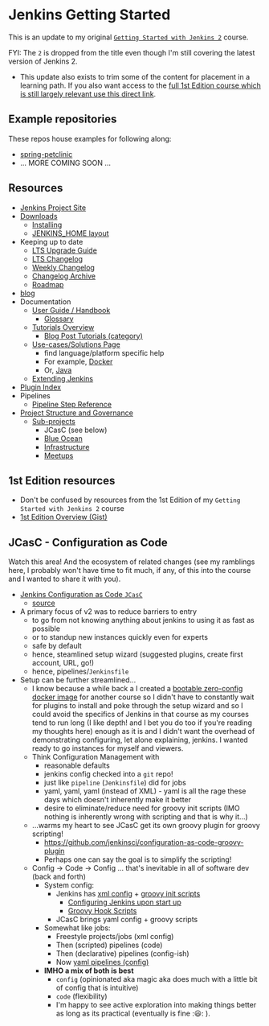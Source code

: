 # Jenkins Getting Started

This is an update to my original [`Getting Started with Jenkins 2`](https://www.pluralsight.com/courses/jenkins-2-getting-started) course.

FYI: The `2` is dropped from the title even though I'm still covering the latest version of Jenkins 2.
- This update also exists to trim some of the content for placement in a learning path. If you also want access to the [full 1st Edition course which is still largely relevant use this direct link](https://www.pluralsight.com/courses/jenkins-2-getting-started).

## Example repositories

These repos house examples for following along:
- [spring-petclinic](./README.spring-petclinic.md)
- ... MORE COMING SOON ...

## Resources

- [Jenkins Project Site](https://www.jenkins.io/)
- [Downloads](https://www.jenkins.io/download)
  - [Installing](https://www.jenkins.io/doc/book/installing/)
  - [JENKINS_HOME layout](https://wiki.jenkins.io/display/jenkins/administering+jenkins)
- Keeping up to date
  - [LTS Upgrade Guide](https://www.jenkins.io/doc/upgrade-guide/)
  - [LTS Changelog](https://www.jenkins.io/changelog-stable)
  - [Weekly Changelog](https://www.jenkins.io/changelog)
  - [Changelog Archive](https://www.jenkins.io/changelog-old)
  - [Roadmap](https://www.jenkins.io/projects/roadmap)
- [blog](https://www.jenkins.io/node/)
- Documentation
  - [User Guide / Handbook](https://www.jenkins.io/doc/)
    - [Glossary](https://www.jenkins.io/doc/book/glossary/)
  - [Tutorials Overview](https://www.jenkins.io/doc/tutorials)
    - [Blog Post Tutorials (category)](https://www.jenkins.io/node/tags/tutorial/)
  - [Use-cases/Solutions Page](https://www.jenkins.io/solutions/)
    - find language/platform specific help
    - For example, [Docker](https://www.jenkins.io/solutions/docker/)
    - Or, [Java](https://www.jenkins.io/solutions/java/)
  - [Extending Jenkins](https://www.jenkins.io/doc/developer/)
- [Plugin Index](https://plugins.jenkins.io/)
- Pipelines
  - [Pipeline Step Reference](https://www.jenkins.io/doc/pipeline/steps)
- [Project Structure and Governance](https://www.jenkins.io/project)
  - [Sub-projects](https://www.jenkins.io/projects/)
    - JCasC (see below)
    - [Blue Ocean](https://www.jenkins.io/projects/blueocean/)
    - [Infrastructure](https://www.jenkins.io/projects/infrastructure/)
    - [Meetups](https://www.jenkins.io/projects/jam/)

## 1st Edition resources

- Don't be confused by resources from the 1st Edition of my `Getting Started with Jenkins 2` course
- [1st Edition Overview (Gist)](https://git.io/vKSVZ)

## JCasC - Configuration as Code

Watch this area! And the ecosystem of related changes (see my ramblings here, I probably won't have time to fit much, if any, of this into the course and I wanted to share it with you).

- [Jenkins Configuration as Code `JCasC`](https://www.jenkins.io/projects/jcasc/)
  - [source](https://github.com/jenkinsci/configuration-as-code-plugin/blob/master/README.md)
- A primary focus of v2 was to reduce barriers to entry
  - to go from not knowing anything about jenkins to using it as fast as possible
  - or to standup new instances quickly even for experts
  - safe by default
  - hence, steamlined setup wizard (suggested plugins, create first account, URL, go!)
  - hence, pipelines/`Jenkinsfile`
- Setup can be further streamlined...
  - I know because a while back a I created a [bootable zero-config docker image](https://hub.docker.com/r/weshigbee/jenkins-bootstrapped) for another course so I didn't have to constantly wait for plugins to install and poke through the setup wizard and so I could avoid the specifics of Jenkins in that course as my courses tend to run long (I like depth! and I bet you do too if you're reading my thoughts here) enough as it is and I didn't want the overhead of demonstrating configuring, let alone explaining, jenkins. I wanted ready to go instances for myself and viewers.
  - Think Configuration Management with
    - reasonable defaults
    - jenkins config checked into a `git` repo!
    - just like `pipeline` (`Jenkinsfile`) did for jobs
    - yaml, yaml, yaml (instead of XML) - yaml is all the rage these days which doesn't inherently make it better
    - desire to eliminate/reduce need for groovy init scripts (IMO nothing is inherently wrong with scripting and that is why it...)
  - ...warms my heart to see JCasC get its own groovy plugin for groovy scripting!
    - <https://github.com/jenkinsci/configuration-as-code-groovy-plugin>
    - Perhaps one can say the goal is to simplify the scripting!
  - Config -> Code -> Config ... that's inevitable in all of software dev (back and forth)
    - System config:
      - Jenkins has [xml config](https://wiki.jenkins.io/display/jenkins/administering+jenkins) + [groovy init scripts](https://wiki.jenkins.io/display/JENKINS/Post-initialization+script)
        - [Configuring Jenkins upon start up](https://wiki.jenkins.io/display/JENKINS/Configuring+Jenkins+upon+start+up)
        - [Groovy Hook Scripts](https://www.jenkins.io/doc/book/managing/groovy-hook-scripts/)
      - JCasC brings yaml config + groovy scripts
    - Somewhat like jobs:
      - Freestyle projects/jobs (xml config)
      - Then (scripted) pipelines (code)
      - Then (declarative) pipelines (config-ish)
      - Now [yaml pipelines (config)](https://plugins.jenkins.io/pipeline-as-yaml/)
    - **IMHO a mix of both is best**
      - `config` (opinionated aka magic aka does much with a little bit of config that is intuitive)
      - `code` (flexibility)
      - I'm happy to see active exploration into making things better as long as its practical (eventually is fine ::smiley:: ).
